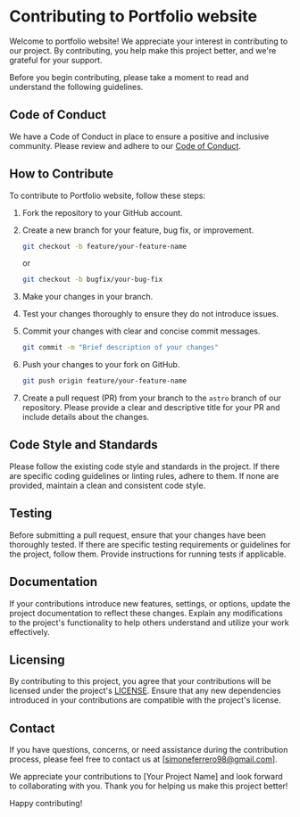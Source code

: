 # Contributing to Portfolio website

Welcome to portfolio website! We appreciate your interest in contributing to our project. By contributing, you help make this project better, and we're grateful for your support.

Before you begin contributing, please take a moment to read and understand the following guidelines.

## Code of Conduct

We have a Code of Conduct in place to ensure a positive and inclusive community. Please review and adhere to our [Code of Conduct](CODE_OF_CONDUCT.md).

## How to Contribute

To contribute to Portfolio website, follow these steps:

1. Fork the repository to your GitHub account.
2. Create a new branch for your feature, bug fix, or improvement.

   ```bash
   git checkout -b feature/your-feature-name
   ```

   or

   ```bash
   git checkout -b bugfix/your-bug-fix
   ```

3. Make your changes in your branch.
4. Test your changes thoroughly to ensure they do not introduce issues.
5. Commit your changes with clear and concise commit messages.

   ```bash
   git commit -m "Brief description of your changes"
   ```

6. Push your changes to your fork on GitHub.

   ```bash
   git push origin feature/your-feature-name
   ```

7. Create a pull request (PR) from your branch to the `astro` branch of our repository. Please provide a clear and descriptive title for your PR and include details about the changes.

## Code Style and Standards

Please follow the existing code style and standards in the project. If there are specific coding guidelines or linting rules, adhere to them. If none are provided, maintain a clean and consistent code style.

## Testing

Before submitting a pull request, ensure that your changes have been thoroughly tested. If there are specific testing requirements or guidelines for the project, follow them. Provide instructions for running tests if applicable.

## Documentation

If your contributions introduce new features, settings, or options, update the project documentation to reflect these changes. Explain any modifications to the project's functionality to help others understand and utilize your work effectively.

## Licensing

By contributing to this project, you agree that your contributions will be licensed under the project's [LICENSE](LICENSE.md). Ensure that any new dependencies introduced in your contributions are compatible with the project's license.

## Contact

If you have questions, concerns, or need assistance during the contribution process, please feel free to contact us at [simoneferrero98@gmail.com].

We appreciate your contributions to [Your Project Name] and look forward to collaborating with you. Thank you for helping us make this project better!

Happy contributing!
